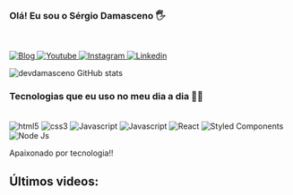 ### Olá! Eu sou o Sérgio Damasceno 🖐️
<br/>

[![Blog](https://img.shields.io/website?label=sergiodamascenopage&style=for-the-badge&url=https://sergiodamasceno.online)
](https://google.com)[![Youtube](https://img.shields.io/badge/YouTube-FF0000?style=for-the-badge&logo=youtube&logoColor=white)
](https://www.youtube.com/channel/UCqyn-DQXxNeKZNXQuu_dQRA)[![Instagram](https://img.shields.io/badge/Instagram-E4405F?style=for-the-badge&logo=instagram&logoColor=white)
](https://www.instagram.com/devsergiods/)[![Linkedin](https://img.shields.io/badge/LinkedIn-0077B5?style=for-the-badge&logo=linkedin&logoColor=white)
](https://br.linkedin.com/in/sergio-damasceno)

![devdamasceno GitHub stats](https://github-readme-stats.vercel.app/api?username=devdamasceno&show_icons=true&theme=dracula)

### Tecnologias que eu uso no meu dia a dia 👨‍💻

<div style="display: inline-block;"><br/>

<img align="center" alt="html5" src="https://img.shields.io/badge/HTML5-E34F26?style=for-the-badge&logo=html5&logoColor=white" />
<img align="center" alt="css3" src="https://img.shields.io/badge/CSS3-1572B6?style=for-the-badge&logo=css3&logoColor=white" />
<img align="center" alt="Javascript" src="https://img.shields.io/badge/JavaScript-F7DF1E?style=for-the-badge&logo=javascript&logoColor=black" />
<img align="center" alt="Javascript" src="https://img.shields.io/badge/TypeScript-007ACC?style=for-the-badge&logo=typescript&logoColor=white" />
<img align="center" alt="React" src="https://img.shields.io/badge/React-20232A?style=for-the-badge&logo=react&logoColor=61DAFB" />
<img align="center" alt="Styled Components" src="https://img.shields.io/badge/styled--components-DB7093?style=for-the-badge&logo=styled-components&logoColor=white" />
<img align="center" alt="Node Js" src="https://img.shields.io/badge/Node.js-43853D?style=for-the-badge&logo=node.js&logoColor=white" />

</div><br/>

Apaixonado por tecnologia!!

## Últimos videos:





